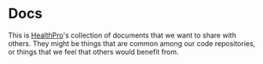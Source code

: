 # Docs

This is [HealthPro](https://www.yourhealthpro.com/)'s collection of documents
that we want to share with others. They might be things that are common among
our code repositories, or things that we feel that others would benefit from.
